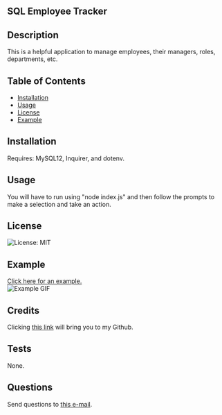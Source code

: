 ## SQL Employee Tracker 
## Description

This is a helpful application to manage employees, their managers, roles, departments, etc. 

## Table of Contents
 

- [Installation](#installation)
- [Usage](#usage)
- [License](#license)
- [Example](#example)


## Installation

Requires: MySQL12, Inquirer, and dotenv.

## Usage

You will have to run using "node index.js" and then follow the prompts to make a selection and take an action.

## License

![License: MIT](https://img.shields.io/badge/License-MIT-yellow.svg)

## Example

[Click here for an example.](https://drive.google.com/file/d/1JqVVndYKeBeJ5lYLR-EYBKA8XufJN3WY/view)<br>
![Example GIF](./demo.gif)

## Credits

Clicking [this link](https://github.com/zeebigbadkitty/SQL-Employee-Tracker) will bring you to my Github.

## Tests

None.
 
## Questions

Send questions to [this e-mail](candice.radam@gmail.com).
